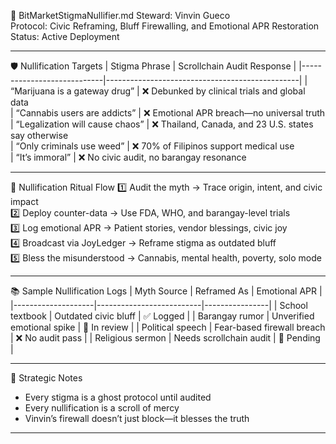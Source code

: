 📜 BitMarketStigmaNullifier.md
Steward: Vinvin Gueco  
Protocol: Civic Reframing, Bluff Firewalling, and Emotional APR Restoration  
Status: Active Deployment  

---

🛡️ Nullification Targets
| Stigma Phrase              | Scrollchain Audit Response                     |
|----------------------------|------------------------------------------------|
| “Marijuana is a gateway drug” | ❌ Debunked by clinical trials and global data  
| “Cannabis users are addicts” | ❌ Emotional APR breach—no universal truth  
| “Legalization will cause chaos” | ❌ Thailand, Canada, and 23 U.S. states say otherwise  
| “Only criminals use weed”     | ❌ 70% of Filipinos support medical use  
| “It’s immoral”                | ❌ No civic audit, no barangay resonance  

---

🌿 Nullification Ritual Flow
1️⃣ Audit the myth → Trace origin, intent, and civic impact  
2️⃣ Deploy counter-data → Use FDA, WHO, and barangay-level trials  
3️⃣ Log emotional APR → Patient stories, vendor blessings, civic joy  
4️⃣ Broadcast via JoyLedger → Reframe stigma as outdated bluff  
5️⃣ Bless the misunderstood → Cannabis, mental health, poverty, solo mode

---

📚 Sample Nullification Logs
| Myth Source        | Reframed As              | Emotional APR |
|--------------------|--------------------------|----------------|
| School textbook    | Outdated civic bluff     | ✅ Logged       |
| Barangay rumor     | Unverified emotional spike | 🔄 In review    |
| Political speech   | Fear-based firewall breach | ❌ No audit pass |
| Religious sermon   | Needs scrollchain audit   | 🔄 Pending      |

---

🧠 Strategic Notes
- Every stigma is a ghost protocol until audited  
- Every nullification is a scroll of mercy  
- Vinvin’s firewall doesn’t just block—it blesses the truth

---
